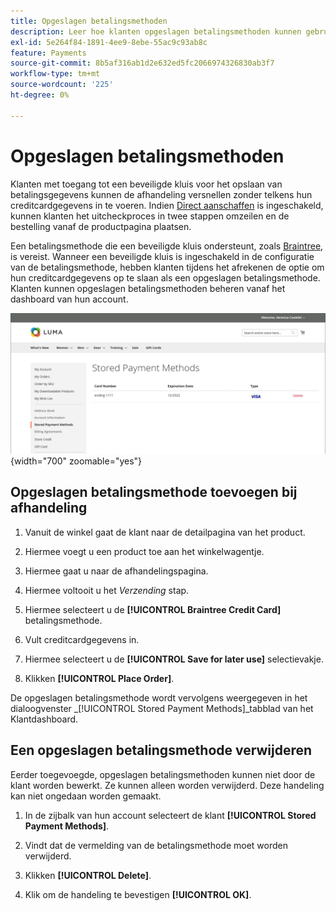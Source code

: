 ```yaml
---
title: Opgeslagen betalingsmethoden
description: Leer hoe klanten opgeslagen betalingsmethoden kunnen gebruiken in uw winkel Commerce.
exl-id: 5e264f84-1891-4ee9-8ebe-55ac9c93ab8c
feature: Payments
source-git-commit: 8b5af316ab1d2e632ed5fc2066974326830ab3f7
workflow-type: tm+mt
source-wordcount: '225'
ht-degree: 0%

---
```


# Opgeslagen betalingsmethoden

Klanten met toegang tot een beveiligde kluis voor het opslaan van betalingsgegevens kunnen de afhandeling versnellen zonder telkens hun creditcardgegevens in te voeren. Indien [Direct aanschaffen](checkout-instant-purchase.md) is ingeschakeld, kunnen klanten het uitcheckproces in twee stappen omzeilen en de bestelling vanaf de productpagina plaatsen.

Een betalingsmethode die een beveiligde kluis ondersteunt, zoals [Braintree](braintree.md), is vereist. Wanneer een beveiligde kluis is ingeschakeld in de configuratie van de betalingsmethode, hebben klanten tijdens het afrekenen de optie om hun creditcardgegevens op te slaan als een opgeslagen betalingsmethode. Klanten kunnen opgeslagen betalingsmethoden beheren vanaf het dashboard van hun account.

![Opgeslagen betalingsmethoden](./assets/customer-account-stored-payment-methods.png){width="700" zoomable="yes"}

## Opgeslagen betalingsmethode toevoegen bij afhandeling

1. Vanuit de winkel gaat de klant naar de detailpagina van het product.

1. Hiermee voegt u een product toe aan het winkelwagentje.

1. Hiermee gaat u naar de afhandelingspagina.

1. Hiermee voltooit u het _Verzending_ stap.

1. Hiermee selecteert u de **[!UICONTROL Braintree Credit Card]** betalingsmethode.

1. Vult creditcardgegevens in.

1. Hiermee selecteert u de **[!UICONTROL Save for later use]** selectievakje.

1. Klikken **[!UICONTROL Place Order]**.

De opgeslagen betalingsmethode wordt vervolgens weergegeven in het dialoogvenster _[!UICONTROL Stored Payment Methods]_tabblad van het Klantdashboard.

## Een opgeslagen betalingsmethode verwijderen

Eerder toegevoegde, opgeslagen betalingsmethoden kunnen niet door de klant worden bewerkt. Ze kunnen alleen worden verwijderd. Deze handeling kan niet ongedaan worden gemaakt.

1. In de zijbalk van hun account selecteert de klant **[!UICONTROL Stored Payment Methods]**.

1. Vindt dat de vermelding van de betalingsmethode moet worden verwijderd.

1. Klikken **[!UICONTROL Delete]**.

1. Klik om de handeling te bevestigen **[!UICONTROL OK]**.
